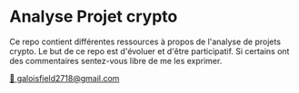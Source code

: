 # Analyse Projet crypto


Ce repo contient différentes ressources à propos de l'analyse de projets crypto. 
Le but de ce repo est d'évoluer et d'être participatif. Si certains ont des commentaires sentez-vous libre de me les exprimer.

[💌 galoisfield2718@gmail.com](mailto:galoisfield2718@gmail.com)
